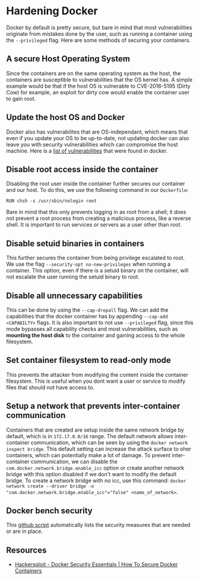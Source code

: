 # Hardening Docker

Docker by default is pretty secure, but bare in mind that most vulnerabilities originate from mistakes done by the user, such as running a container using the `--privileged` flag. Here are some methods of securing your containers.

## A secure Host Operating System

Since the containers are on the same operating system as the host, the containers are susceptible to vulnerabilities that the OS kernel has. A simple example would be that if the host OS is vulnerable to CVE-2016-5195 (Dirty Cow) for example, an exploit for dirty cow would enable the container user to gain root.

## Update the host OS and Docker

Docker also has vulnerabilites that are OS-independant, which means that even if you update your OS to be up-to-date, not updating docker can also leave you with security vulnerabilities which can compromise the host machine. Here is a [list of vulnerabilities](https://www.cvedetails.com/product/28125/Docker-Docker.html?vendor_id=13534) that were found in docker.


## Disable root access inside the container

Disabling the root user inside the container further secures our container and our host. To do this, we use the following command in our `Dockerfile`:

```
RUN chsh -s /usr/sbin/nologin root
```

Bare in mind that this only prevents logging in as root from a shell; it does not prevent a root process from creating a malicious process, like a reverse shell. It is important to run services or servers as a user other than root.

## Disable setuid binaries in containers

This further secures the container from being privilege escalated to root. We use the flag `--security-opt no-new-privileges` when running a container. This option, even if there is a setuid binary on the container, will not escalate the user running the setuid binary to root.

## Disable all unnecessary capabilities

This can be done by using the `--cap-dropall` flag. We can add the capabilities that the docker container has by appending `--cap-add <CAPABILTY>` flags. It is also important to not use `--privileged` flag, since this mode bypasses all capability checks and most vulnerabilities, such as **mounting the host disk** to the container and gaining access to the whole filesystem.

## Set container filesystem to read-only mode

This prevents the attacker from modifying the content inside the container filesystem. This is useful when you dont want a user or service to modify files that should not have access to. 

## Setup a network that prevents inter-container communication

Containers that are created are setup inside the same network bridge by default, which is in `172.17.0.0/16` range. The default network allows inter-container communication, which can be seen by using the `docker network inspect bridge`. This default setting can increase the attack surface to oher containers, which can potentially make a lot of damage. To prevent inter-container communication, we can disable the `com.docker.network.bridge.enable_icc` option or create another network bridge with this option disabled if we don't want to modify the default bridge. To create a network bridge with no icc, use this command: `docker network create --driver bridge -o "com.docker.network.bridge.enable_icc"="false" <name_of_network>`.

## Docker bench security

This [github script]() automatically lists the security measures that are needed or are in place.

## Resources

- [Hackersploit -  Docker Security Essentials | How To Secure Docker Containers](https://www.youtube.com/watch?v=KINjI1tlo2w)